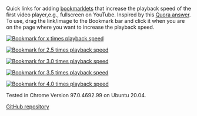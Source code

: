 Quick links for adding [bookmarklets](https://www.freecodecamp.org/news/what-are-bookmarklets/) that increase the playback speed of the first video player,e.g., fullscreen on YouTube.
Inspired by this [Quora answer](https://www.quora.com/Is-there-a-way-of-watching-YouTube-videos-at-higher-than-2x-speed).
To use, drag the link/image to the Bookmark bar and click it when you are on the page where you want to increase the playback speed.

<a href='javascript:(()=>{document.getElementsByTagName("video")[0].playbackRate=prompt("Playback speed","1.0");})()'><img alt="Bookmark for x times playback speed" src="https://img.shields.io/badge/Playback%20speed-x%20times-lightgrey"></a>

[![Bookmark for 2.5 times playback speed](https://img.shields.io/badge/Playback%20speed-2.5%20x-lightgrey)](javascript:document.getElementsByTagName("video")[0].playbackRate=2.5)

[![Bookmark for 3.0 times playback speed](https://img.shields.io/badge/Playback%20speed-3.0%20x-lightgrey)](javascript:document.getElementsByTagName("video")[0].playbackRate=3.0)

[![Bookmark for 3.5 times playback speed](https://img.shields.io/badge/Playback%20speed-3.5%20x-lightgrey)](javascript:document.getElementsByTagName("video")[0].playbackRate=3.5)

[![Bookmark for 4.0 times playback speed](https://img.shields.io/badge/Playback%20speed-4.0%20x-lightgrey)](javascript:document.getElementsByTagName("video")[0].playbackRate=4.0)

Tested in Chrome Version 97.0.4692.99 on Ubuntu 20.04.

[GitHub repository](https://github.com/k3KAW8Pnf7mkmdSMPHz27/missing-playback-speeds)
